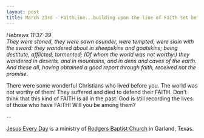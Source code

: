 ```yaml
---
layout: post
title: March 23rd - FaithLine...building upon the line of Faith set before
---
```


_Hebrews 11:37-39  
They were stoned, they were sawn asunder, were tempted, were slain
with the sword: they wandered about in sheepskins and goatskins;
being destitute, afflicted, tormented; (Of whom the world was not
worthy:) they wandered in deserts, and in mountains, and in dens and
caves of the earth. And these all, having obtained a good report
through faith, received not the promise._

There were some wonderful Christians who lived before you. The
world was not worthy of them! They suffered and died to defend their
FAITH. Don't think that this kind of FAITH is all in the past. God is
still recording the lives of those who have FAITH! Will you be among
them?

 --

<a href=http://jesuseveryday.net>Jesus Every Day</a> is a ministry of <a href=http://rodgersbaptist.net>Rodgers Baptist Church</a> in Garland, Texas.
